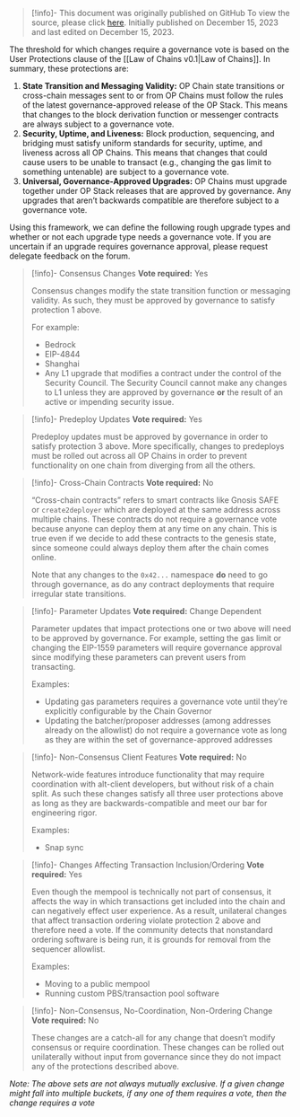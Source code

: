 > [!info]- This document was originally published on GitHub
> To view the source, please click [here](https://github.com/ethereum-optimism/OPerating-manual/blob/main/Framework%20for%20Protocol%20Upgrades.md). Initially published on December 15, 2023 and last edited on December 15, 2023.

<span class="notvisible"></span>
The threshold for which changes require a governance vote is based on the User Protections clause of the [[Law of Chains v0.1|Law of Chains]]. In summary, these protections are:

1. **State Transition and Messaging Validity:** OP Chain state transitions or cross-chain messages sent to or from OP Chains must follow the rules of the latest governance-approved release of the OP Stack. This means that changes to the block derivation function or messenger contracts are always subject to a governance vote.
2. **Security, Uptime, and Liveness:** Block production, sequencing, and bridging must satisfy uniform standards for security, uptime, and liveness across all OP Chains. This means that changes that could cause users to be unable to transact (e.g., changing the gas limit to something untenable) are subject to a governance vote.
3. **Universal, Governance-Approved Upgrades:** OP Chains must upgrade together under OP Stack releases that are approved by governance. Any upgrades that aren’t backwards compatible are therefore subject to a governance vote.

Using this framework, we can define the following rough upgrade types and whether or not each upgrade type needs a governance vote. If you are uncertain if an upgrade requires governance approval, please request delegate feedback on the forum.

> [!info]- Consensus Changes
> **Vote required:** Yes
> 
> Consensus changes modify the state transition function or messaging validity. As such, they must be approved by governance to satisfy protection 1 above.
> 
> For example:
> 
> - Bedrock
> - EIP-4844
> - Shanghai
> - Any L1 upgrade that modifies a contract under the control of the Security Council. The Security Council cannot make any changes to L1 unless they are approved by governance **or** the result of an active or impending security issue.

> [!info]- Predeploy Updates
> **Vote required:** Yes
> 
> Predeploy updates must be approved by governance in order to satisfy protection 3 above. More specifically, changes to predeploys must be rolled out across all OP Chains in order to prevent functionality on one chain from diverging from all the others.

> [!info]- Cross-Chain Contracts
> **Vote required:** No
> 
> “Cross-chain contracts” refers to smart contracts like Gnosis SAFE or `create2deployer` which are deployed at the same address across multiple chains. These contracts do not require a governance vote because anyone can deploy them at any time on any chain. This is true even if we decide to add these contracts to the genesis state, since someone could always deploy them after the chain comes online.
> 
> Note that any changes to the `0x42...` namespace **do** need to go through governance, as do any contract deployments that require irregular state transitions.

> [!info]- Parameter Updates
> **Vote required:** Change Dependent
> 
> Parameter updates that impact protections one or two above will need to be approved by governance. For example, setting the gas limit or changing the EIP-1559 parameters will require governance approval since modifying these parameters can prevent users from transacting.
> 
> Examples:
> 
> - Updating gas parameters requires a governance vote until they’re explicitly configurable by the Chain Governor
> - Updating the batcher/proposer addresses (among addresses already on the allowlist) do not require a governance vote as long as they are within the set of governance-approved addresses

> [!info]- Non-Consensus Client Features
> **Vote required:** No
> 
> Network-wide features introduce functionality that may require coordination with alt-client developers, but without risk of a chain split. As such these changes satisfy all three user protections above as long as they are backwards-compatible and meet our bar for engineering rigor.
> 
> Examples:
> 
> - Snap sync

> [!info]- Changes Affecting Transaction Inclusion/Ordering
> **Vote required:** Yes
> 
> Even though the mempool is technically not part of consensus, it affects the way in which transactions get included into the chain and can negatively effect user experience. As a result, unilateral changes that affect transaction ordering violate protection 2 above and therefore need a vote. If the community detects that nonstandard ordering software is being run, it is grounds for removal from the sequencer allowlist.
> 
> Examples:
> 
> - Moving to a public mempool
> - Running custom PBS/transaction pool software

> [!info]- Non-Consensus, No-Coordination, Non-Ordering Change
> **Vote required:** No
> 
> These changes are a catch-all for any change that doesn’t modify consensus or require coordination. These changes can be rolled out unilaterally without input from governance since they do not impact any of the protections described above.

_Note: The above sets are not always mutually exclusive. If a given change might fall into multiple buckets, if any one of them requires a vote, then the change requires a vote_